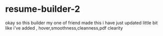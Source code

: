 # resume-builder-2
okay so this builder my one of friend made this i have just updated little bit like i've added , hover,smoothness,cleanness,pdf clearity
